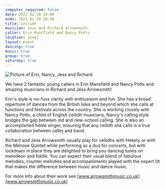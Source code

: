 ```yaml
---
computer_required: false
date: 2021-02-20 19:00
ends: 2021-02-20 20:30
title: Ceilidh
musician: Jess and Richard Arrowsmith
caller: Erin Mansfield and Nancy Potts
location: zoom1
layout: event
dancing: true
music: true
group: true
saturday: true
---
```

![Picture of Erin, Nancy, Jess and Richard]({{site.baseurl}}/assets/event_ceilidh.png)

We have 2 fantastic young callers in Erin Mansfield and Nancy Potts and amazing musicians in Richard and Jess Arrowsmith!

Erin's style is no-fuss clarity with enthusiasm and fun. She has a broad repertoire of dances from the British Isles and beyond which she calls at functions and festivals across the country. She is working closely with Nancy Potts, a child of English ceilidh musicians, Nancy's calling style bridges the gap between old and new-school calling. She is also an accomplished fiddle singer, ensuring that any ceilidh she calls is a true collaboration between caller and band.

Richard and Jess Arrowsmith usually play for ceilidhs with Hekety or with the Melrose Quintet while performing as a duo for concerts, but with lockdown in place they are delighted to bring you dancing tunes on melodeon and fiddle. You can expect their usual blend of fabulous melodies, counter melodies and accompaniments played with the expert lilt that makes the difference between music and dance music.

For more info about their work see [www.arrowsmithmusic.co.uk](www.arrowsmithmusic.co.uk)

